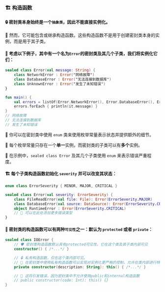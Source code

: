 ### 🏗️ 构造函数

#### 🔒 密封类本身始终是一个``抽象类``，因此不能直接实例化。

🧬 然而，它可能包含或继承构造函数。这些构造函数不是用于创建密封类本身的实例，而是用于其子类。

#### 🌟 考虑以下例子，其中有一个名为`Error`的密封类及其几个子类，我们将实例化它们：

```kotlin
sealed class Error(val message: String) {
    class NetworkError : Error("网络故障")
    class DatabaseError : Error("无法连接到数据库")
    class UnknownError : Error("发生了未知错误")
}

fun main() {
    val errors = listOf(Error.NetworkError(), Error.DatabaseError(), Error.UnknownError())
    errors.forEach { println(it.message) }
}
// 网络故障
// 无法连接到数据库
// 发生了未知错误
```

🔢 你可以在密封类中使用 `enum` 类来使用枚举常量表示状态并提供额外的细节。

🔂 每个枚举常量只存在一个**单一**实例，而密封类的子类可以有**多个**实例。

🌟 在示例中，`sealed class Error` 及其几个子类使用 `enum` 来表示错误严重程度。

#### 🏗️ 每个子类构造函数初始化 `severity` 并可以改变其状态：

```kotlin
enum class ErrorSeverity { MINOR, MAJOR, CRITICAL }

sealed class Error(val severity: ErrorSeverity) {
    class FileReadError(val file: File): Error(ErrorSeverity.MAJOR)
    class DatabaseError(val source: DataSource): Error(ErrorSeverity.CRITICAL)
    object RuntimeError : Error(ErrorSeverity.CRITICAL)
    // 🔧 可以在此处添加更多错误类型
}
```

#### 🔐 密封类的构造函数可以有两种``可见性``之一：默认为 `protected` 或者 `private`：

```kotlin
sealed class IOError {
    // 🛡️ 密封类构造函数默认具有protected可见性。它在这个类及其子类内部可见
    constructor() { /*...*/ }

    // 🔒 私有构造函数，仅在这个类内部可见。
    // 🔐 在密封类中使用私有构造函数可以实现对实例化更严格的控制，允许在类内部进行特定的初始化过程。
    private constructor(description: String): this() { /*...*/ }

    // 🚫 这将引发错误，因为密封类中不允许使用public和internal构造函数
    // public constructor(code: Int): this() {}
}
```
